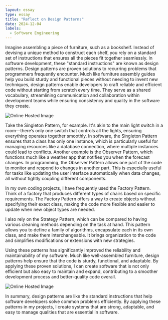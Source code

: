 ```yaml
---
layout: essay
type: essay
title: "Reflect on Design Patterns"
date: 2024-12-04
labels:
  - Software Engineering
---
```


Imagine assembling a piece of furniture, such as a bookshelf. Instead of devising a unique method to construct each shelf, you rely on a standard set of instructions that ensures all the pieces fit together seamlessly. In software development, these "standard instructions" are known as design patterns. 
Design patterns are proven solutions to recurring problems that programmers frequently encounter. Much like furniture assembly guides help you build sturdy and functional pieces without needing to invent new techniques, design patterns enable developers to craft reliable and efficient code without starting from scratch every time. They serve as a shared vocabulary, streamlining communication and collaboration within development teams while ensuring consistency and quality in the software they create.

![Online Hosted Image](https://media.istockphoto.com/id/1300331505/vector/living-room-interior-comfortable-sofa-bookcase-chair-and-house-plants-vector-flat-style.jpg?s=612x612&w=0&k=20&c=KbIpj1QZ7FXfma9ELib4My6URwkuPU05gN20IRDG__c=)


Take the Singleton Pattern, for example. It's akin to the main light switch in a room—there’s only one switch that controls all the lights, ensuring everything operates together smoothly. In software, the Singleton Pattern ensures that a class has only one instance, which is particularly useful for managing resources like a database connection, where multiple instances could lead to conflicts. Another example is the Observer Pattern, which functions much like a weather app that notifies you when the forecast changes. In programming, the Observer Pattern allows one part of the code to monitor and respond to changes in another part. This is especially useful for tasks like updating the user interface automatically when data changes, all without tightly coupling different components.

In my own coding projects, I have frequently used the Factory Pattern. Think of a factory that produces different types of chairs based on specific requirements. The Factory Pattern offers a way to create objects without specifying their exact class, making the code more flexible and easier to update when new object types are needed. 

I also rely on the Strategy Pattern, which can be compared to having various cleaning methods depending on the task at hand. This pattern allows you to define a family of algorithms, encapsulate each in its own class, and make them interchangeable. It brings organization to the code and simplifies modifications or extensions with new strategies.

Using these patterns has significantly improved the reliability and maintainability of my software. Much like well-assembled furniture, design patterns help ensure that the code is sturdy, functional, and adaptable. By applying these proven solutions, I can create software that is not only efficient but also easy to maintain and expand, contributing to a smoother development process and better-quality code overall.

![Online Hosted Image](https://media.geeksforgeeks.org/wp-content/uploads/20240401155141/FactoryMethodDesignPattern.jpg)


In summary, design patterns are like the standard instructions that help software developers solve common problems efficiently. By applying these patterns in my projects, I create systems that are strong, adaptable, and easy to manage qualities that are essential in software.

